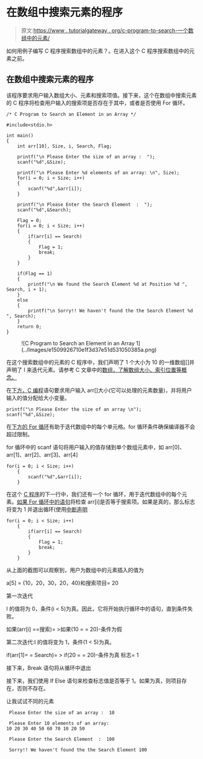 # 在数组中搜索元素的程序

> 原文:[https://www . tutorialgateway . org/c-program-to-search-一个数组中的元素/](https://www.tutorialgateway.org/c-program-to-search-an-element-in-an-array/)

如何用例子编写 C 程序搜索数组中的元素？。在进入这个 C 程序搜索数组中的元素之前。

## 在数组中搜索元素的程序

该程序要求用户输入数组大小、元素和搜索项值。接下来，这个在数组中搜索元素的 C 程序将检查用户输入的搜索项是否存在于其中，或者是否使用 For 循环。

```
/* C Program to Search an Element in an Array */

#include<stdio.h>

int main()
{
  	int arr[10], Size, i, Search, Flag;

  	printf("\n Please Enter the size of an array :  ");
  	scanf("%d",&Size);

  	printf("\n Please Enter %d elements of an array: \n", Size);
  	for(i = 0; i < Size; i++)
   	{
   	 	scanf("%d",&arr[i]);
   	}

	printf("\n Please Enter the Search Element  :  ");
  	scanf("%d",&Search);      

  	Flag = 0;
  	for(i = 0; i < Size; i++)
   	{
   		if(arr[i] == Search)
     	{
       		Flag = 1;
       		break;
	 	}   
   	}

  	if(Flag == 1)
  	{
  		printf("\n We found the Search Element %d at Position %d ", Search, i + 1);
	}
	else
	{
		printf("\n Sorry!! We haven't found the the Search Element %d ", Search);
	}	
  	return 0;
}
```

<figure class="wp-block-image">![C Program to Search an Element in an Array 1](../Images/e1509926710e1f3d37e51d531050385a.png)</figure>

在这个搜索数组中的元素的 C 程序中，我们声明了 1 个大小为 10 的一维数组[]并声明了 I 来迭代元素。请参考 C 文章中的[数组，了解数组大小、索引位置等概念。](https://www.tutorialgateway.org/array-in-c/)

在[下方，C 编程](https://www.tutorialgateway.org/c-programming/)语句要求用户输入 arr[]大小(它可以处理的元素数量)，并将用户输入的值分配给大小变量。

```
printf("\n Please Enter the size of an array \n");
scanf("%d",&Size);
```

在[下方的 For 循环](https://www.tutorialgateway.org/for-loop-in-c-programming/)有助于迭代数组中的每个单元格。for 循环条件确保编译器不会超过限制。

for 循环中的 scanf 语句将用户输入的值存储到单个数组元素中，如 arr[0]、arr[1]、arr[2]、arr[3]、arr[4]

```
for(i = 0; i < Size; i++)
   	{
   	 	scanf("%d",&arr[i]);
   	}
```

在这个 [C 程序](https://www.tutorialgateway.org/c-programming-examples/)的下一行中，我们还有一个 for 循环，用于迭代数组中的每个元素。[如果 For 循环中的语句](https://www.tutorialgateway.org/if-statement-in-c/)将检查 arr[i]是否等于搜索项。如果是真的，那么标志将变为 1 并退出循环(使用[中断声明](https://www.tutorialgateway.org/break-statement-in-c/)

```
for(i = 0; i < Size; i++)
   	{
   		if(arr[i] == Search)
     	{
       		Flag = 1;
       		break;
	 	}   
   	}
```

从上面的截图可以观察到，用户为数组中的元素插入的值为

a[5] = {10，20，30，20，40}和搜索项目= 20

第一次迭代

I 的值将为 0，条件(i < 5)为真。因此，它将开始执行循环中的语句，直到条件失败。

如果(arr[i] ==搜索)= >如果(10 = = 20)-条件为假

第二次迭代:I 的值将变为 1，条件(1 < 5)为真。

if(arr[1]= = Search)= > if(20 = = 20)–条件为真
标志= 1

接下来，Break 语句将从循环中退出

接下来，我们使用 If Else 语句来检查标志值是否等于 1。如果为真，则项目存在，否则不存在。

让我试试不同的元素

```
 Please Enter the size of an array :  10

 Please Enter 10 elements of an array: 
10 20 30 40 50 60 70 10 20 50

 Please Enter the Search Element  :  100

 Sorry!! We haven't found the the Search Element 100
```